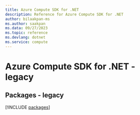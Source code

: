 ```yaml
---
title: Azure Compute SDK for .NET
description: Reference for Azure Compute SDK for .NET
author: bilaakpan-ms
ms.author: saakpan
ms.data: 09/27/2023
ms.topic: reference
ms.devlang: dotnet
ms.service: compute
---
```

# Azure Compute SDK for .NET - legacy
## Packages - legacy
[!INCLUDE [packages](compute-index.md)]